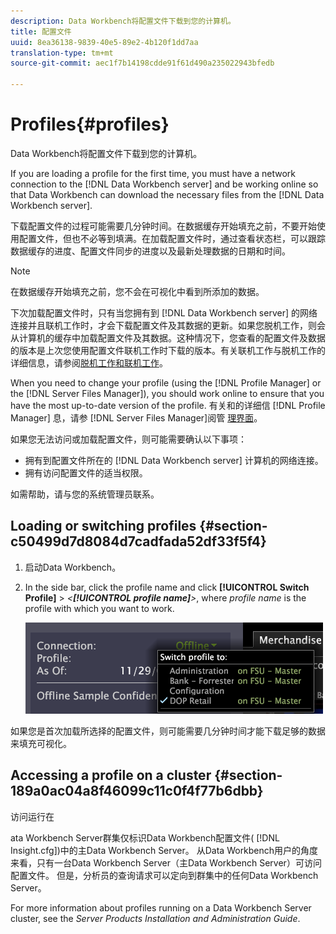 ```yaml
---
description: Data Workbench将配置文件下载到您的计算机。
title: 配置文件
uuid: 8ea36138-9839-40e5-89e2-4b120f1dd7aa
translation-type: tm+mt
source-git-commit: aec1f7b14198cdde91f61d490a235022943bfedb

---
```



# Profiles{#profiles}

Data Workbench将配置文件下载到您的计算机。

If you are loading a profile for the first time, you must have a network connection to the [!DNL Data Workbench server] and be working online so that Data Workbench can download the necessary files from the [!DNL Data Workbench server].

下载配置文件的过程可能需要几分钟时间。在数据缓存开始填充之前，不要开始使用配置文件，但也不必等到填满。在加载配置文件时，通过查看状态栏，可以跟踪数据缓存的进度、配置文件同步的进度以及最新处理数据的日期和时间。

>[!NOTE]
>
>在数据缓存开始填充之前，您不会在可视化中看到所添加的数据。

下次加载配置文件时，只有当您拥有到 [!DNL Data Workbench server] 的网络连接并且联机工作时，才会下载配置文件及其数据的更新。如果您脱机工作，则会从计算机的缓存中加载配置文件及其数据。这种情况下，您查看的配置文件及数据的版本是上次您使用配置文件联机工作时下载的版本。有关联机工作与脱机工作的详细信息，请参阅[脱机工作和联机工作](../../home/c-get-started/c-off-on.md#concept-cef8758ede044b18b3558376c5eb9f54)。

When you need to change your profile (using the [!DNL Profile Manager] or the [!DNL Server Files Manager]), you should work online to ensure that you have the most up-to-date version of the profile. 有关和的详细信 [!DNL Profile Manager] 息，请参 [!DNL Server Files Manager]阅管 [理界面](../../home/c-get-started/c-admin-intrf/c-admin-intrf.md#concept-855c1a91e1a948969fab592adca15f74)。

如果您无法访问或加载配置文件，则可能需要确认以下事项：

* 拥有到配置文件所在的 [!DNL Data Workbench server] 计算机的网络连接。
* 拥有访问配置文件的适当权限。

如需帮助，请与您的系统管理员联系。

## Loading or switching profiles {#section-c50499d7d8084d7cadfada52df33f5f4}

1. 启动Data Workbench。
1. In the side bar, click the profile name and click **[!UICONTROL Switch Profile]** > *&lt;**[!UICONTROL profile name]**>*, where *profile name* is the profile with which you want to work.

   ![](assets/sidebar_profile.png)

如果您是首次加载所选择的配置文件，则可能需要几分钟时间才能下载足够的数据来填充可视化。

## Accessing a profile on a cluster {#section-189a0ac04a8f46099c11c0f4f77b6dbb}

访问运行在

ata Workbench Server群集仅标识Data Workbench配置文件( [!DNL Insight.cfg])中的主Data Workbench Server。 从Data Workbench用户的角度来看，只有一台Data Workbench Server（主Data Workbench Server）可访问配置文件。 但是，分析员的查询请求可以定向到群集中的任何Data Workbench Server。

For more information about profiles running on a Data Workbench Server cluster, see the *Server Products Installation and Administration Guide*.

